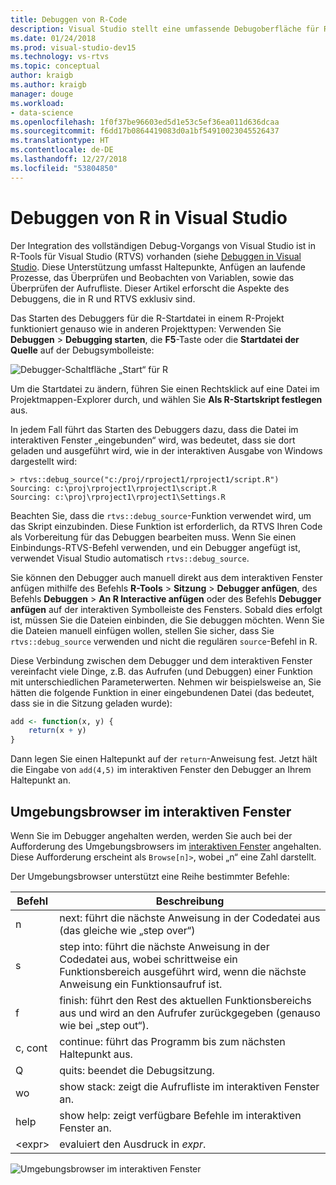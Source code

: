 ```yaml
---
title: Debuggen von R-Code
description: Visual Studio stellt eine umfassende Debugoberfläche für R bereit, einschließlich Haltepunkten, Anfügen, Aufrufliste und Variablenprüfung.
ms.date: 01/24/2018
ms.prod: visual-studio-dev15
ms.technology: vs-rtvs
ms.topic: conceptual
author: kraigb
ms.author: kraigb
manager: douge
ms.workload:
- data-science
ms.openlocfilehash: 1f0f37be96603ed5d1e53c5ef36ea011d636dcaa
ms.sourcegitcommit: f6dd17b0864419083d0a1bf54910023045526437
ms.translationtype: HT
ms.contentlocale: de-DE
ms.lasthandoff: 12/27/2018
ms.locfileid: "53804850"
---
```

# <a name="debug-r-in-visual-studio"></a>Debuggen von R in Visual Studio

Der Integration des vollständigen Debug-Vorgangs von Visual Studio ist in R-Tools für Visual Studio (RTVS) vorhanden (siehe [Debuggen in Visual Studio](/visualstudio/debugger/debugger-feature-tour). Diese Unterstützung umfasst Haltepunkte, Anfügen an laufende Prozesse, das Überprüfen und Beobachten von Variablen, sowie das Überprüfen der Aufrufliste. Dieser Artikel erforscht die Aspekte des Debuggens, die in R und RTVS exklusiv sind.

Das Starten des Debuggers für die R-Startdatei in einem R-Projekt funktioniert genauso wie in anderen Projekttypen: Verwenden Sie **Debuggen** > **Debugging starten**, die **F5**-Taste oder die **Startdatei der Quelle** auf der Debugsymbolleiste: 

![Debugger-Schaltfläche „Start“ für R](media/debugger-start-button.png)

Um die Startdatei zu ändern, führen Sie einen Rechtsklick auf eine Datei im Projektmappen-Explorer durch, und wählen Sie **Als R-Startskript festlegen** aus.

In jedem Fall führt das Starten des Debuggers dazu, dass die Datei im interaktiven Fenster „eingebunden“ wird, was bedeutet, dass sie dort geladen und ausgeführt wird, wie in der interaktiven Ausgabe von Windows dargestellt wird:

```output
> rtvs::debug_source("c:/proj/rproject1/rproject1/script.R")
Sourcing: c:\proj\rproject1\rproject1\script.R
Sourcing: c:\proj\rproject1\rproject1\Settings.R
```

Beachten Sie, dass die `rtvs::debug_source`-Funktion verwendet wird, um das Skript einzubinden. Diese Funktion ist erforderlich, da RTVS Ihren Code als Vorbereitung für das Debuggen bearbeiten muss. Wenn Sie einen Einbindungs-RTVS-Befehl verwenden, und ein Debugger angefügt ist, verwendet Visual Studio automatisch `rtvs::debug_source`.

Sie können den Debugger auch manuell direkt aus dem interaktiven Fenster anfügen mithilfe des Befehls **R-Tools** > **Sitzung** > **Debugger anfügen**, des Befehls **Debuggen** > **An R Interactive anfügen** oder des Befehls **Debugger anfügen** auf der interaktiven Symbolleiste des Fensters. Sobald dies erfolgt ist, müssen Sie die Dateien einbinden, die Sie debuggen möchten. Wenn Sie die Dateien manuell einfügen wollen, stellen Sie sicher, dass Sie `rtvs::debug_source` verwenden und nicht die regulären `source`-Befehl in R.

Diese Verbindung zwischen dem Debugger und dem interaktiven Fenster vereinfacht viele Dinge, z.B. das Aufrufen (und Debuggen) einer Funktion mit unterschiedlichen Parameterwerten. Nehmen wir beispielsweise an, Sie hätten die folgende Funktion in einer eingebundenen Datei (das bedeutet, dass sie in die Sitzung geladen wurde):

```R
add <- function(x, y) {
    return(x + y)
}
```

Dann legen Sie einen Haltepunkt auf der `return`-Anweisung fest. Jetzt hält die Eingabe von `add(4,5)` im interaktiven Fenster den Debugger an Ihrem Haltepunkt an.

## <a name="environment-browser-in-the-interactive-window"></a>Umgebungsbrowser im interaktiven Fenster

Wenn Sie im Debugger angehalten werden, werden Sie auch bei der Aufforderung des Umgebungsbrowsers im [interaktiven Fenster](interactive-repl-for-r-in-visual-studio.md) angehalten. Diese Aufforderung erscheint als `Browse[n]>`, wobei „n“ eine Zahl darstellt.

Der Umgebungsbrowser unterstützt eine Reihe bestimmter Befehle:

| Befehl | Beschreibung |
| --- | --- |
| n | next: führt die nächste Anweisung in der Codedatei aus (das gleiche wie „step over“) |
| s | step into: führt die nächste Anweisung in der Codedatei aus, wobei schrittweise ein Funktionsbereich ausgeführt wird, wenn die nächste Anweisung ein Funktionsaufruf ist. |
| f | finish: führt den Rest des aktuellen Funktionsbereichs aus und wird an den Aufrufer zurückgegeben (genauso wie bei „step out“). |
| c, cont | continue: führt das Programm bis zum nächsten Haltepunkt aus. |
| Q | quits: beendet die Debugsitzung. |
| wo | show stack: zeigt die Aufrufliste im interaktiven Fenster an. |
| help | show help: zeigt verfügbare Befehle im interaktiven Fenster an. |
| &lt;expr&gt; | evaluiert den Ausdruck in *expr*. |

![Umgebungsbrowser im interaktiven Fenster](media/debugger-environment-browser.png)
